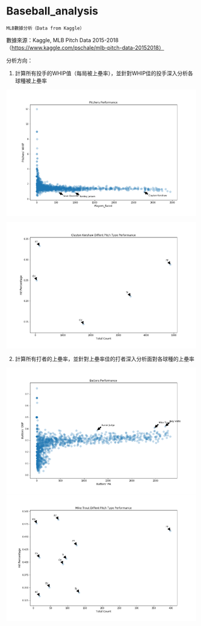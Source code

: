 # Baseball_analysis
    MLB數據分析（Data from Kaggle）

數據來源：Kaggle, MLB Pitch Data 2015-2018（https://www.kaggle.com/pschale/mlb-pitch-data-20152018）

分析方向：  
1. 計算所有投手的WHIP值（每局被上壘率），並針對WHIP佳的投手深入分析各球種被上壘率  

![](https://github.com/RichardCYC/Baseball_analysis/blob/master/images/Pitchers%20Performance.png)  

![](https://github.com/RichardCYC/Baseball_analysis/blob/master/images/Top%20Pitcher%20Performance.png)  

2. 計算所有打者的上壘率，並針對上壘率佳的打者深入分析面對各球種的上壘率  

![](https://github.com/RichardCYC/Baseball_analysis/blob/master/images/Batters%20Performance.png)  
![](https://github.com/RichardCYC/Baseball_analysis/blob/master/images/Top%20Batter%20Performance.png)
